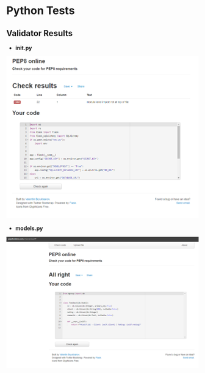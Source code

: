 # Python Tests

## Validator Results

- **__init__.py**

 ![PEP8 Online](https://github.com/rodrigodadam/PP3/blob/main/dgroup/static/__init__.png)


 - **models.py**

 ![PEP8 Online](https://github.com/rodrigodadam/PP3/blob/main/dgroup/static/models.png)